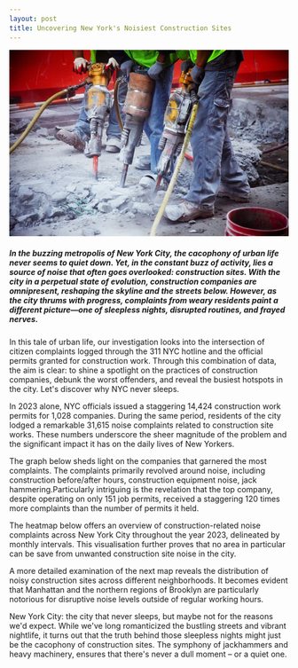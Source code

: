 ```yaml
---
layout: post
title: Uncovering New York's Noisiest Construction Sites
---
```


![nyc pic](/public/img/jackhammering.jpg)

##### In the buzzing metropolis of New York City, the cacophony of urban life never seems to quiet down. Yet, in the constant buzz of activity, lies a source of noise that often goes overlooked: construction sites. With the city in a perpetual state of evolution, construction companies are omnipresent, reshaping the skyline and the streets below. However, as the city thrums with progress, complaints from weary residents paint a different picture—one of sleepless nights, disrupted routines, and frayed nerves. 

In this tale of urban life, our investigation looks into the intersection of citizen complaints logged through the 311 NYC hotline and the official permits granted for construction work. 
Through this combination of data, the aim is clear: to shine a spotlight on the practices of construction companies, debunk the worst offenders, and reveal the busiest hotspots in the city. Let's discover why NYC never sleeps. 

In 2023 alone, NYC officials issued a staggering 14,424 construction work permits for 1,028 companies. During the same period, residents of the city lodged a remarkable 31,615 noise complaints related to construction site works. These numbers underscore the sheer magnitude of the problem and the significant impact it has on the daily lives of New Yorkers.

The graph below sheds light on the companies that garnered the most complaints. The complaints primarily revolved around noise, including construction before/after hours, construction equipment noise, jack hammering.Particularly intriguing is the revelation that the top company, despite operating on only 151 job permits, received a staggering 120 times more complaints than the number of permits it held.

The heatmap below offers an overview of construction-related noise complaints across New York City throughout the year 2023, delineated by monthly intervals. This visualisation further proves that no area in particular can be save from unwanted construction site noise in the city.

<!-- {% include noise_heatmap_with_time_by_month.html %}
<figcaption style="font-size: smaller; margin-top: 5px; text-align: center;">Heatmap of noise complaints in 2023 grouped by month.</figcaption>
<br> -->

A more detailed examination of the next map reveals the distribution of noisy construction sites across different neighborhoods. It becomes evident that Manhattan and the northern regions of Brooklyn are particularly notorious for disruptive noise levels outside of regular working hours.

<!-- {% include top_complaints_map.html %}
<figcaption style="font-size: smaller; margin-top: 5px; text-align: center;">Pinpointing most complained construction sites.</figcaption>
<br> -->

New York City: the city that never sleeps, but maybe not for the reasons we'd expect. While we've long romanticized the bustling streets and vibrant nightlife, it turns out that the truth behind those sleepless nights might just be the cacophony of construction sites. The symphony of jackhammers and heavy machinery, ensures that there's never a dull moment – or a quiet one.